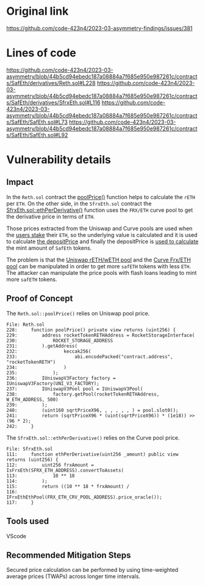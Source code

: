 # Original link
https://github.com/code-423n4/2023-03-asymmetry-findings/issues/381
# Lines of code

https://github.com/code-423n4/2023-03-asymmetry/blob/44b5cd94ebedc187a08884a7f685e950e987261c/contracts/SafEth/derivatives/Reth.sol#L228
https://github.com/code-423n4/2023-03-asymmetry/blob/44b5cd94ebedc187a08884a7f685e950e987261c/contracts/SafEth/derivatives/SfrxEth.sol#L116
https://github.com/code-423n4/2023-03-asymmetry/blob/44b5cd94ebedc187a08884a7f685e950e987261c/contracts/SafEth/SafEth.sol#L73
https://github.com/code-423n4/2023-03-asymmetry/blob/44b5cd94ebedc187a08884a7f685e950e987261c/contracts/SafEth/SafEth.sol#L92


# Vulnerability details

## Impact

In the ```Reth.sol``` contract the [poolPrice()](https://github.com/code-423n4/2023-03-asymmetry/blob/44b5cd94ebedc187a08884a7f685e950e987261c/contracts/SafEth/derivatives/Reth.sol#L228) function helps to calculate the ```rETH``` per ```ETH```. On the other side, in the ```SfrxEth.sol``` contract the [SfrxEth.sol::ethPerDerivative()](https://github.com/code-423n4/2023-03-asymmetry/blob/44b5cd94ebedc187a08884a7f685e950e987261c/contracts/SafEth/derivatives/SfrxEth.sol#L111) function uses the ```FRX/ETH``` curve pool to get the derivative price in terms of ```ETH```.

Those prices extracted from the Uniswap and Curve pools are used when the [users stake](https://github.com/code-423n4/2023-03-asymmetry/blob/44b5cd94ebedc187a08884a7f685e950e987261c/contracts/SafEth/SafEth.sol#LL73) their ```ETH```, so the underlying value is calculated and it is used to calculate [the depositPrice](https://github.com/code-423n4/2023-03-asymmetry/blob/44b5cd94ebedc187a08884a7f685e950e987261c/contracts/SafEth/SafEth.sol#L81) and finally the depositPrice is [used to calculate](https://github.com/code-423n4/2023-03-asymmetry/blob/44b5cd94ebedc187a08884a7f685e950e987261c/contracts/SafEth/SafEth.sol#L98) the mint amount of ```SafEth``` tokens.

The problem is that the [Uniswap rETH/wETH pool](https://github.com/code-423n4/2023-03-asymmetry/blob/44b5cd94ebedc187a08884a7f685e950e987261c/contracts/SafEth/derivatives/Reth.sol#L237) and the [Curve Frx/ETH pool](https://github.com/code-423n4/2023-03-asymmetry/blob/44b5cd94ebedc187a08884a7f685e950e987261c/contracts/SafEth/derivatives/SfrxEth.sol#L116) can be manipulated in order to get more ```safETH``` tokens with less ```ETH```. The attacker can manipulate the price pools with flash loans leading to mint more ```safETH``` tokens.

## Proof of Concept

The ```Reth.sol::poolPrice()``` relies on Uniswap pool price.

```solidity
File: Reth.sol
228:     function poolPrice() private view returns (uint256) {
229:         address rocketTokenRETHAddress = RocketStorageInterface(
230:             ROCKET_STORAGE_ADDRESS
231:         ).getAddress(
232:                 keccak256(
233:                     abi.encodePacked("contract.address", "rocketTokenRETH")
234:                 )
235:             );
236:         IUniswapV3Factory factory = IUniswapV3Factory(UNI_V3_FACTORY);
237:         IUniswapV3Pool pool = IUniswapV3Pool(
238:             factory.getPool(rocketTokenRETHAddress, W_ETH_ADDRESS, 500)
239:         );
240:         (uint160 sqrtPriceX96, , , , , , ) = pool.slot0();
241:         return (sqrtPriceX96 * (uint(sqrtPriceX96)) * (1e18)) >> (96 * 2);
242:     }
```

The ```SfrxEth.sol::ethPerDerivative()``` relies on the Curve pool price.

```solidity
File: SfrxEth.sol
111:     function ethPerDerivative(uint256 _amount) public view returns (uint256) {
112:         uint256 frxAmount = IsFrxEth(SFRX_ETH_ADDRESS).convertToAssets(
113:             10 ** 18
114:         );
115:         return ((10 ** 18 * frxAmount) /
116:             IFrxEthEthPool(FRX_ETH_CRV_POOL_ADDRESS).price_oracle());
117:     }
```

## Tools used

VScode

## Recommended Mitigation Steps

Secured price calculation can be performed by using time-weighted average prices (TWAPs) across longer time intervals.